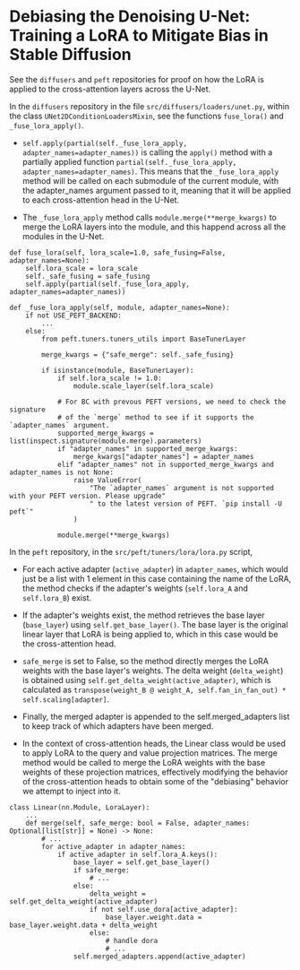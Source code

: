 # Debiasing the Denoising U-Net: Training a LoRA to Mitigate Bias in Stable Diffusion

See the `diffusers` and `peft` repositories for proof on how the LoRA is applied to the cross-attention layers across the U-Net.

In the `diffusers` repository in the file `src/diffusers/loaders/unet.py`, within the class `UNet2DConditionLoadersMixin`, see the functions `fuse_lora()` and `_fuse_lora_apply()`.

- `self.apply(partial(self._fuse_lora_apply, adapter_names=adapter_names))` is calling the `apply()` method with a partially applied function `partial(self._fuse_lora_apply, adapter_names=adapter_names)`. This means that the `_fuse_lora_apply` method will be called on each submodule of the current module, with the adapter_names argument passed to it, meaning that it will be applied to each cross-attention head in the U-Net.

- The `_fuse_lora_apply` method calls `module.merge(**merge_kwargs)` to merge the LoRA layers into the module, and this happend across all the modules in the U-Net.

```{python}
def fuse_lora(self, lora_scale=1.0, safe_fusing=False, adapter_names=None):
    self.lora_scale = lora_scale
    self._safe_fusing = safe_fusing
    self.apply(partial(self._fuse_lora_apply, adapter_names=adapter_names))

def _fuse_lora_apply(self, module, adapter_names=None):
    if not USE_PEFT_BACKEND:
        ...
    else:
        from peft.tuners.tuners_utils import BaseTunerLayer

        merge_kwargs = {"safe_merge": self._safe_fusing}

        if isinstance(module, BaseTunerLayer):
            if self.lora_scale != 1.0:
                module.scale_layer(self.lora_scale)

            # For BC with prevous PEFT versions, we need to check the signature
            # of the `merge` method to see if it supports the `adapter_names` argument.
            supported_merge_kwargs = list(inspect.signature(module.merge).parameters)
            if "adapter_names" in supported_merge_kwargs:
                merge_kwargs["adapter_names"] = adapter_names
            elif "adapter_names" not in supported_merge_kwargs and adapter_names is not None:
                raise ValueError(
                    "The `adapter_names` argument is not supported with your PEFT version. Please upgrade"
                    " to the latest version of PEFT. `pip install -U peft`"
                )

            module.merge(**merge_kwargs)
```

In the `peft` repository, in the `src/peft/tuners/lora/lora.py` script,

- For each active adapter (`active_adapter`) in `adapter_names`, which would just be a list with 1 element in this case containing the name of the LoRA, the method checks if the adapter's weights (`self.lora_A` and `self.lora_B`) exist.

- If the adapter's weights exist, the method retrieves the base layer (`base_layer`) using `self.get_base_layer()`. The base layer is the original linear layer that LoRA is being applied to, which in this case would be the cross-attention head.

- `safe_merge` is set to False, so the method directly merges the LoRA weights with the base layer's weights. The delta weight (`delta_weight`) is obtained using `self.get_delta_weight(active_adapter)`, which is calculated as `transpose(weight_B @ weight_A, self.fan_in_fan_out) * self.scaling[adapter]`.

- Finally, the merged adapter is appended to the self.merged_adapters list to keep track of which adapters have been merged.

- In the context of cross-attention heads, the Linear class would be used to apply LoRA to the query and value projection matrices. The merge method would be called to merge the LoRA weights with the base weights of these projection matrices, effectively modifying the behavior of the cross-attention heads to obtain some of the "debiasing" behavior we attempt to inject into it.

```{python}
class Linear(nn.Module, LoraLayer):
    ...
    def merge(self, safe_merge: bool = False, adapter_names: Optional[list[str]] = None) -> None:
        # ...
        for active_adapter in adapter_names:
            if active_adapter in self.lora_A.keys():
                base_layer = self.get_base_layer()
                if safe_merge:
                    # ...
                else:
                    delta_weight = self.get_delta_weight(active_adapter)
                    if not self.use_dora[active_adapter]:
                        base_layer.weight.data = base_layer.weight.data + delta_weight
                    else:
                        # handle dora
                        # ...
                self.merged_adapters.append(active_adapter)
```
